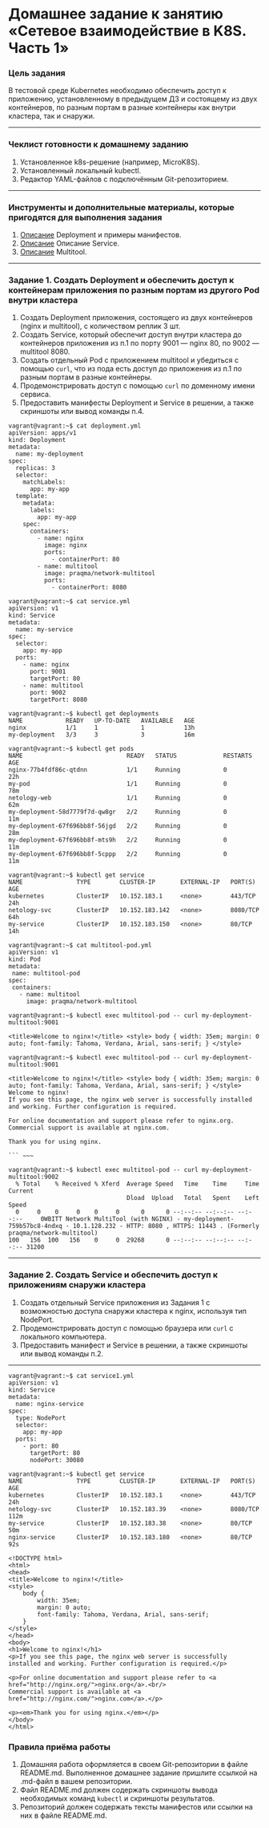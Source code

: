 # Домашнее задание к занятию «Сетевое взаимодействие в K8S. Часть 1»

### Цель задания

В тестовой среде Kubernetes необходимо обеспечить доступ к приложению, установленному в предыдущем ДЗ и состоящему из двух контейнеров, по разным портам в разные контейнеры как внутри кластера, так и снаружи.

------

### Чеклист готовности к домашнему заданию

1. Установленное k8s-решение (например, MicroK8S).
2. Установленный локальный kubectl.
3. Редактор YAML-файлов с подключённым Git-репозиторием.

------

### Инструменты и дополнительные материалы, которые пригодятся для выполнения задания

1. [Описание](https://kubernetes.io/docs/concepts/workloads/controllers/deployment/) Deployment и примеры манифестов.
2. [Описание](https://kubernetes.io/docs/concepts/services-networking/service/) Описание Service.
3. [Описание](https://github.com/wbitt/Network-MultiTool) Multitool.

------

### Задание 1. Создать Deployment и обеспечить доступ к контейнерам приложения по разным портам из другого Pod внутри кластера

1. Создать Deployment приложения, состоящего из двух контейнеров (nginx и multitool), с количеством реплик 3 шт.
2. Создать Service, который обеспечит доступ внутри кластера до контейнеров приложения из п.1 по порту 9001 — nginx 80, по 9002 — multitool 8080.
3. Создать отдельный Pod с приложением multitool и убедиться с помощью `curl`, что из пода есть доступ до приложения из п.1 по разным портам в разные контейнеры.
4. Продемонстрировать доступ с помощью `curl` по доменному имени сервиса.
5. Предоставить манифесты Deployment и Service в решении, а также скриншоты или вывод команды п.4.
```
vagrant@vagrant:~$ cat deployment.yml
apiVersion: apps/v1
kind: Deployment
metadata:
  name: my-deployment
spec:
  replicas: 3
  selector:
    matchLabels:
      app: my-app
  template:
    metadata:
      labels:
        app: my-app
    spec:
      containers:
        - name: nginx
          image: nginx
          ports:
            - containerPort: 80
        - name: multitool
          image: praqma/network-multitool
          ports:
            - containerPort: 8080
```
```
vagrant@vagrant:~$ cat service.yml
apiVersion: v1
kind: Service
metadata:
  name: my-service
spec:
  selector:
    app: my-app
  ports:
    - name: nginx
      port: 9001
      targetPort: 80
    - name: multitool
      port: 9002
      targetPort: 8080
```

```
vagrant@vagrant:~$ kubectl get deployments
NAME            READY   UP-TO-DATE   AVAILABLE   AGE
nginx           1/1     1            1           13h
my-deployment   3/3     3            3           16m
```

```
vagrant@vagrant:~$ kubectl get pods
NAME                             READY   STATUS             RESTARTS       AGE
nginx-77b4fdf86c-qtdnn           1/1     Running            0              22h
my-pod                           1/1     Running            0              78m
netology-web                     1/1     Running            0              62m
my-deployment-58d7779f7d-qw8gr   2/2     Running            0              11m 
my-deployment-67f696bb8f-56jgd   2/2     Running            0              28m
my-deployment-67f696bb8f-mts9h   2/2     Running            0              11m
my-deployment-67f696bb8f-5cppp   2/2     Running            0              11m
```
```
vagrant@vagrant:~$ kubectl get service
NAME               TYPE        CLUSTER-IP       EXTERNAL-IP   PORT(S)    AGE
kubernetes         ClusterIP   10.152.183.1     <none>        443/TCP    24h
netology-svc       ClusterIP   10.152.183.142   <none>        8080/TCP   64h
my-service         ClusterIP   10.152.183.150   <none>        80/TCP     14h
```

```
vagrant@vagrant:~$ cat multitool-pod.yml
apiVersion: v1
kind: Pod
metadata:
 name: multitool-pod
spec:
 containers:
   - name: multitool
     image: praqma/network-multitool
```

```
vagrant@vagrant:~$ kubectl exec multitool-pod -- curl my-deployment-multitool:9001

<title>Welcome to nginx!</title> <style> body { width: 35em; margin: 0 auto; font-family: Tahoma, Verdana, Arial, sans-serif; } </style>
```
```
vagrant@vagrant:~$ kubectl exec multitool-pod -- curl my-deployment-multitool:9001

<title>Welcome to nginx!</title> <style> body { width: 35em; margin: 0 auto; font-family: Tahoma, Verdana, Arial, sans-serif; } </style>
Welcome to nginx!
If you see this page, the nginx web server is successfully installed and working. Further configuration is required.

For online documentation and support please refer to nginx.org.
Commercial support is available at nginx.com.

Thank you for using nginx.

``` ~~~
```
```
vagrant@vagrant:~$ kubectl exec multitool-pod -- curl my-deployment-multitool:9002
  % Total    % Received % Xferd  Average Speed   Time    Time     Time  Current
                                 Dload  Upload   Total   Spent    Left  Speed
  0     0    0     0    0     0      0      0 --:--:-- --:--:-- --:--:--     0WBITT Network MultiTool (with NGINX) - my-deployment-759b57bc8-4ndxq - 10.1.128.232 - HTTP: 8080 , HTTPS: 11443 . (Formerly praqma/network-multitool)
100   156  100   156    0     0  29268      0 --:--:-- --:--:-- --:--:-- 31200
```

------

### Задание 2. Создать Service и обеспечить доступ к приложениям снаружи кластера

1. Создать отдельный Service приложения из Задания 1 с возможностью доступа снаружи кластера к nginx, используя тип NodePort.
2. Продемонстрировать доступ с помощью браузера или `curl` с локального компьютера.
3. Предоставить манифест и Service в решении, а также скриншоты или вывод команды п.2.

------

```
vagrant@vagrant:~$ cat service1.yml
apiVersion: v1
kind: Service
metadata:
  name: nginx-service
spec:
  type: NodePort
  selector:
    app: my-app
  ports:
    - port: 80
      targetPort: 80
      nodePort: 30080
```

```
vagrant@vagrant:~$ kubectl get service
NAME               TYPE        CLUSTER-IP       EXTERNAL-IP   PORT(S)    AGE
kubernetes         ClusterIP   10.152.183.1     <none>        443/TCP    24h
netology-svc       ClusterIP   10.152.183.39    <none>        8080/TCP   112m
my-service         ClusterIP   10.152.183.38    <none>        80/TCP     50m
nginx-service      ClusterIP   10.152.183.180   <none>        80/TCP     92s
```

```
<!DOCTYPE html>
<html>
<head>
<title>Welcome to nginx!</title>
<style>
    body {
        width: 35em;
        margin: 0 auto;
        font-family: Tahoma, Verdana, Arial, sans-serif;
    }
</style>
</head>
<body>
<h1>Welcome to nginx!</h1>
<p>If you see this page, the nginx web server is successfully installed and working. Further configuration is required.</p>

<p>For online documentation and support please refer to <a href="http://nginx.org/">nginx.org</a>.<br/>
Commercial support is available at <a href="http://nginx.com/">nginx.com</a>.</p>

<p><em>Thank you for using nginx.</em></p>
</body>
</html>
```

### Правила приёма работы

1. Домашняя работа оформляется в своем Git-репозитории в файле README.md. Выполненное домашнее задание пришлите ссылкой на .md-файл в вашем репозитории.
2. Файл README.md должен содержать скриншоты вывода необходимых команд `kubectl` и скриншоты результатов.
3. Репозиторий должен содержать тексты манифестов или ссылки на них в файле README.md.

